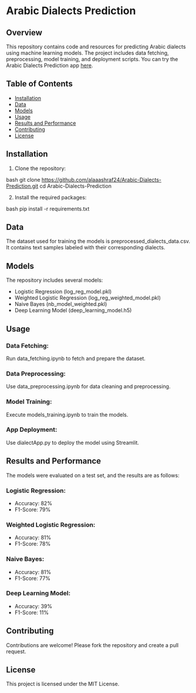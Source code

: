 # Arabic Dialects Prediction

## Overview

This repository contains code and resources for predicting Arabic dialects using machine learning models. The project includes data fetching, preprocessing, model training, and deployment scripts. You can try the Arabic Dialects Prediction app [here](https://arabic-dialects-prediction-app.streamlit.app/).

## Table of Contents

- [Installation](#installation)
- [Data](#data)
- [Models](#models)
- [Usage](#usage)
- [Results and Performance](#results-and-performance)
- [Contributing](#contributing)
- [License](#license)

## Installation

1. Clone the repository:
    
bash
    git clone https://github.com/alaaashraf24/Arabic-Dialects-Prediction.git
    cd Arabic-Dialects-Prediction


2. Install the required packages:
    
bash
    pip install -r requirements.txt


## Data

The dataset used for training the models is preprocessed_dialects_data.csv. It contains text samples labeled with their corresponding dialects.

## Models

The repository includes several models:

- Logistic Regression (log_reg_model.pkl)
- Weighted Logistic Regression (log_reg_weighted_model.pkl)
- Naive Bayes (nb_model_weighted.pkl)
- Deep Learning Model (deep_learning_model.h5)

## Usage

### Data Fetching:

Run data_fetching.ipynb to fetch and prepare the dataset.

### Data Preprocessing:

Use data_preprocessing.ipynb for data cleaning and preprocessing.

### Model Training:

Execute models_training.ipynb to train the models.

### App Deployment:

Use dialectApp.py to deploy the model using Streamlit.

## Results and Performance

The models were evaluated on a test set, and the results are as follows:

### Logistic Regression:
- Accuracy: 82%
- F1-Score: 79%

### Weighted Logistic Regression:
- Accuracy: 81%
- F1-Score: 78%

### Naive Bayes:
- Accuracy: 81%
- F1-Score: 77%

### Deep Learning Model:
- Accuracy: 39%
- F1-Score: 11%

## Contributing

Contributions are welcome! Please fork the repository and create a pull request.

## License

This project is licensed under the MIT License.

